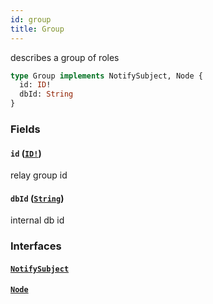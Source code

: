 ```yaml
---
id: group
title: Group
---
```


describes a group of roles

```graphql
type Group implements NotifySubject, Node {
  id: ID!
  dbId: String
}
```

### Fields

#### `id` ([`ID!`](docs/partners/truework/scalars/id.md))

relay group id

#### `dbId` ([`String`](docs/partners/truework/scalars/string.md))

internal db id

### Interfaces

#### [`NotifySubject`](docs/partners/truework/interfaces/notify-subject.md)

#### [`Node`](docs/partners/truework/interfaces/node.md)
